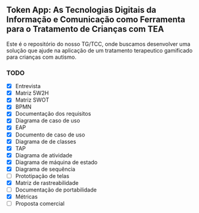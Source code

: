 ## Token App: As Tecnologias Digitais da Informação e Comunicação como Ferramenta para o Tratamento de Crianças com TEA

Este é o repositório do nosso TG/TCC, onde buscamos desenvolver uma solução que ajude na aplicação de um tratamento terapeutico gamificado para crianças com autismo.

### TODO
- [x] Entrevista
- [x] Matriz 5W2H
- [x] Matriz SWOT
- [x] BPMN
- [x] Documentação dos requisitos
- [x] Diagrama de caso de uso
- [x] EAP
- [x] Documento de caso de uso
- [x] Diagrama de de classes
- [x] TAP
- [x] Diagrama de atividade
- [x] Diagrama de máquina de estado
- [x] Diagrama de sequência
- [ ] Prototipação de telas
- [x] Matriz de rastreabilidade
- [ ] Documentação de portabilidade
- [x] Métricas
- [ ] Proposta comercial